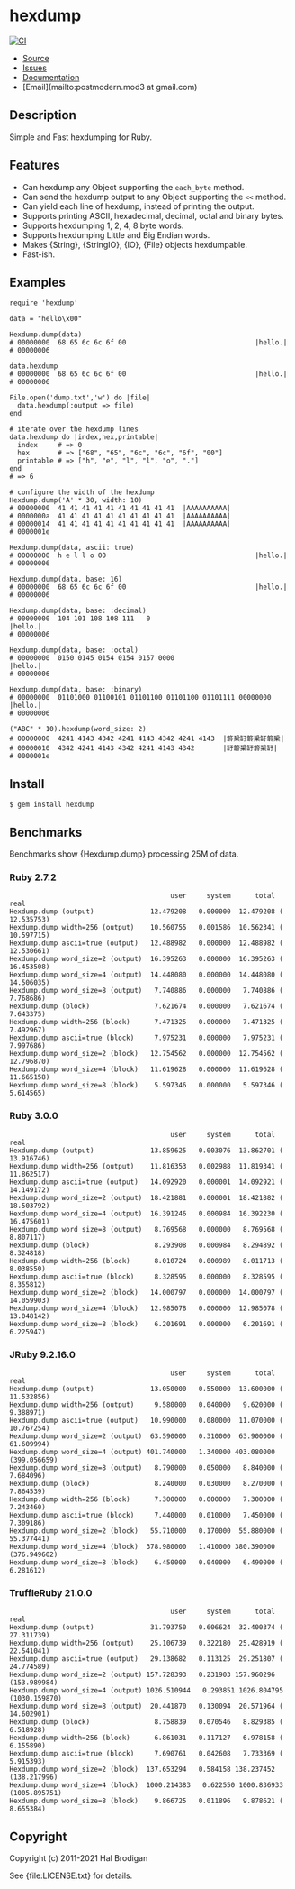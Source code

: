 # hexdump

[![CI](https://github.com/postmodern/hexdump/actions/workflows/ruby.yml/badge.svg)](https://github.com/postmodern/hexdump/actions/workflows/ruby.yml)

* [Source](https://github.com/postmodern/hexdump)
* [Issues](https://github.com/postmodern/hexdump/issues)
* [Documentation](http://rubydoc.info/gems/hexdump/frames)
* [Email](mailto:postmodern.mod3 at gmail.com)

## Description

Simple and Fast hexdumping for Ruby.

## Features

* Can hexdump any Object supporting the `each_byte` method.
* Can send the hexdump output to any Object supporting the `<<` method.
* Can yield each line of hexdump, instead of printing the output.
* Supports printing ASCII, hexadecimal, decimal, octal and binary bytes.
* Supports hexdumping 1, 2, 4, 8 byte words.
* Supports hexdumping Little and Big Endian words.
* Makes {String}, {StringIO}, {IO}, {File} objects hexdumpable.
* Fast-ish.

## Examples

    require 'hexdump'

    data = "hello\x00"

    Hexdump.dump(data)
    # 00000000  68 65 6c 6c 6f 00                                |hello.|
    # 00000006
    
    data.hexdump
    # 00000000  68 65 6c 6c 6f 00                                |hello.|
    # 00000006

    File.open('dump.txt','w') do |file|
      data.hexdump(:output => file)
    end

    # iterate over the hexdump lines
    data.hexdump do |index,hex,printable|
      index     # => 0
      hex       # => ["68", "65", "6c", "6c", "6f", "00"]
      printable # => ["h", "e", "l", "l", "o", "."]
    end
    # => 6

    # configure the width of the hexdump
    Hexdump.dump('A' * 30, width: 10)
    # 00000000  41 41 41 41 41 41 41 41 41 41  |AAAAAAAAAA|
    # 0000000a  41 41 41 41 41 41 41 41 41 41  |AAAAAAAAAA|
    # 00000014  41 41 41 41 41 41 41 41 41 41  |AAAAAAAAAA|
    # 0000001e

    Hexdump.dump(data, ascii: true)
    # 00000000  h e l l o 00                                     |hello.|
    # 00000006

    Hexdump.dump(data, base: 16)
    # 00000000  68 65 6c 6c 6f 00                                |hello.|
    # 00000006

    Hexdump.dump(data, base: :decimal)
    # 00000000  104 101 108 108 111   0                                          |hello.|
    # 00000006

    Hexdump.dump(data, base: :octal)
    # 00000000  0150 0145 0154 0154 0157 0000                                                    |hello.|
    # 00000006

    Hexdump.dump(data, base: :binary)
    # 00000000  01101000 01100101 01101100 01101100 01101111 00000000                                                                                            |hello.|
    # 00000006

    ("ABC" * 10).hexdump(word_size: 2)
    # 00000000  4241 4143 4342 4241 4143 4342 4241 4143  |䉁䅃䍂䉁䅃䍂䉁䅃|
    # 00000010  4342 4241 4143 4342 4241 4143 4342       |䍂䉁䅃䍂䉁䅃䍂|
    # 0000001e

## Install

    $ gem install hexdump

## Benchmarks

Benchmarks show {Hexdump.dump} processing 25M of data.

### Ruby 2.7.2

```
                                        user     system      total        real
Hexdump.dump (output)              12.479208   0.000000  12.479208 ( 12.535753)
Hexdump.dump width=256 (output)    10.560755   0.001586  10.562341 ( 10.597715)
Hexdump.dump ascii=true (output)   12.488982   0.000000  12.488982 ( 12.530661)
Hexdump.dump word_size=2 (output)  16.395263   0.000000  16.395263 ( 16.453508)
Hexdump.dump word_size=4 (output)  14.448080   0.000000  14.448080 ( 14.506035)
Hexdump.dump word_size=8 (output)   7.740886   0.000000   7.740886 (  7.768686)
Hexdump.dump (block)                7.621674   0.000000   7.621674 (  7.643375)
Hexdump.dump width=256 (block)      7.471325   0.000000   7.471325 (  7.492967)
Hexdump.dump ascii=true (block)     7.975231   0.000000   7.975231 (  7.997686)
Hexdump.dump word_size=2 (block)   12.754562   0.000000  12.754562 ( 12.796870)
Hexdump.dump word_size=4 (block)   11.619628   0.000000  11.619628 ( 11.665158)
Hexdump.dump word_size=8 (block)    5.597346   0.000000   5.597346 (  5.614565)
```

### Ruby 3.0.0

```
                                        user     system      total        real
Hexdump.dump (output)              13.859625   0.003076  13.862701 ( 13.916746)
Hexdump.dump width=256 (output)    11.816353   0.002988  11.819341 ( 11.862517)
Hexdump.dump ascii=true (output)   14.092920   0.000001  14.092921 ( 14.149172)
Hexdump.dump word_size=2 (output)  18.421881   0.000001  18.421882 ( 18.503792)
Hexdump.dump word_size=4 (output)  16.391246   0.000984  16.392230 ( 16.475601)
Hexdump.dump word_size=8 (output)   8.769568   0.000000   8.769568 (  8.807117)
Hexdump.dump (block)                8.293908   0.000984   8.294892 (  8.324818)
Hexdump.dump width=256 (block)      8.010724   0.000989   8.011713 (  8.038550)
Hexdump.dump ascii=true (block)     8.328595   0.000000   8.328595 (  8.355812)
Hexdump.dump word_size=2 (block)   14.000797   0.000000  14.000797 ( 14.059903)
Hexdump.dump word_size=4 (block)   12.985078   0.000000  12.985078 ( 13.048142)
Hexdump.dump word_size=8 (block)    6.201691   0.000000   6.201691 (  6.225947)
```

### JRuby 9.2.16.0

```
                                        user     system      total        real
Hexdump.dump (output)              13.050000   0.550000  13.600000 ( 11.532856)
Hexdump.dump width=256 (output)     9.580000   0.040000   9.620000 (  9.388971)
Hexdump.dump ascii=true (output)   10.990000   0.080000  11.070000 ( 10.767254)
Hexdump.dump word_size=2 (output)  63.590000   0.310000  63.900000 ( 61.609994)
Hexdump.dump word_size=4 (output) 401.740000   1.340000 403.080000 (399.056659)
Hexdump.dump word_size=8 (output)   8.790000   0.050000   8.840000 (  7.684096)
Hexdump.dump (block)                8.240000   0.030000   8.270000 (  7.864539)
Hexdump.dump width=256 (block)      7.300000   0.000000   7.300000 (  7.243460)
Hexdump.dump ascii=true (block)     7.440000   0.010000   7.450000 (  7.309186)
Hexdump.dump word_size=2 (block)   55.710000   0.170000  55.880000 ( 55.377441)
Hexdump.dump word_size=4 (block)  378.980000   1.410000 380.390000 (376.949602)
Hexdump.dump word_size=8 (block)    6.450000   0.040000   6.490000 (  6.281612)
```

### TruffleRuby 21.0.0

```
                                        user     system      total        real
Hexdump.dump (output)              31.793750   0.606624  32.400374 ( 27.311739)
Hexdump.dump width=256 (output)    25.106739   0.322180  25.428919 ( 22.541041)
Hexdump.dump ascii=true (output)   29.138682   0.113125  29.251807 ( 24.774589)
Hexdump.dump word_size=2 (output) 157.728393   0.231903 157.960296 (153.989984)
Hexdump.dump word_size=4 (output) 1026.510944   0.293851 1026.804795 (1030.159870)
Hexdump.dump word_size=8 (output)  20.441870   0.130094  20.571964 ( 14.602901)
Hexdump.dump (block)                8.758839   0.070546   8.829385 (  6.518928)
Hexdump.dump width=256 (block)      6.861031   0.117127   6.978158 (  6.155890)
Hexdump.dump ascii=true (block)     7.690761   0.042608   7.733369 (  5.915393)
Hexdump.dump word_size=2 (block)  137.653294   0.584158 138.237452 (138.217996)
Hexdump.dump word_size=4 (block)  1000.214383   0.622550 1000.836933 (1005.895751)
Hexdump.dump word_size=8 (block)    9.866725   0.011896   9.878621 (  8.655384)
```

## Copyright

Copyright (c) 2011-2021 Hal Brodigan

See {file:LICENSE.txt} for details.
